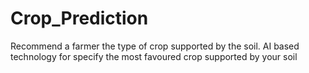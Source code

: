 # Crop_Prediction
 Recommend a farmer the type of crop supported by the soil. AI based technology for specify the most favoured crop supported by your soil

